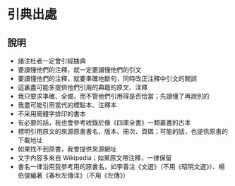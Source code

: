 <h1>引典出處</h1>
<h2>說明</h2>
<ul>
<li>諸注杜者一定會引經據典</li>
<li>要讀懂他們的注釋，就一定要讀懂他們的引文</li>
<li>要讀懂他們的注釋，就要準確地斷句，同時改正注釋中引文的闕誤</li>
<li>這裏盡可能多提供他們引用的典籍的原文、注釋</li>
<li>我只要求準確、全備，而不管他們引用得是否恰當；先讀懂了再說別的</li>
<li>我盡可能引用當代的標點本、注釋本</li>
<li>不采用簡體字排印的書本</li>
<li>有必要的話，我也會參考收錄於像《四庫全書》一類叢書的古本</li>
<li>標明引用原文的來源原書書名、版本、冊次、頁碼；可能的話，也提供原書的下載地址</li>
<li>如果找不到原書，我會提供來源網址</li>
<li>文字內容多來自 Wikipedia；如果原文帶注釋，一律保留</li>
<li>書名一律沿用我參考用的原書名，如李善注《文選》（不用《昭明文選》）、楊伯俊編著《春秋左傳注》（不用《左傳》）</li>
</ul>
